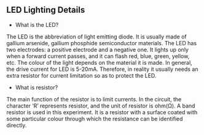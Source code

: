 ## LED Lighting Details
- What is the LED? 

The LED is the abbreviation of light emitting diode. It is usually made of gallium arsenide, gallium phosphide semiconductor materials. The LED has two electrodes: a positive electrode and a negative one. It lights up only when a forward current passes, and it can flash red, blue, green, yellow, etc. The colour of the light depends on the material it is made. In general, the drive current for LED is 5-20mA. Therefore, in reality it usually needs an extra resistor for current limitation so as to protect the LED.

- What is resistor? 

The main function of the resistor is to limit currents. In the circuit, the character ‘R’ represents resistor, and the unit of resistor is ohm(Ω). A band resistor is used in this experiment. It is a resistor with a surface coated with some particular colour through which the resistance can be identified directly.
